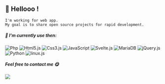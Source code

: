 ## 👋 Hellooo ! 
```
I'm working for web app.
My goal is to share open source projects for rapid development.
```
##### :ghost: I'm currently use then:
![Php](https://img.shields.io/badge/PHP-777BB4?style=for-the-badge&logo=php&logoColor=white)
![Html5.js](https://img.shields.io/badge/HTML5-E34F26?style=for-the-badge&logo=html5&logoColor=white)
![Css3.js](https://img.shields.io/badge/CSS3-1572B6?style=for-the-badge&logo=css3&logoColor=white)
![JavaScript](https://img.shields.io/badge/javascript-%23323330.svg?style=for-the-badge&logo=javascript&logoColor=%23F7DF1E)
![Svelte.js](https://img.shields.io/badge/Svelte-4A4A55?style=for-the-badge&logo=svelte&logoColor=FF3E00)
![MariaDB](https://img.shields.io/badge/MariaDB-003545?style=for-the-badge&logo=mysql&logoColor=white)
![jQuery.js](https://img.shields.io/badge/jQuery-0769AD?style=for-the-badge&logo=jquery&logoColor=white)
![Python](https://img.shields.io/badge/Python-14354C?style=for-the-badge&logo=python&logoColor=white)
![linux.js](https://img.shields.io/badge/linux-262577?style=for-the-badge&logo=linux&logoColor=white)


##### Feel free to contact me :yum:
[<img src="https://img.shields.io/badge/Email-fpdlRhdwm%40gmail.com-orange">](mailto:fpdlRhdwm@gmail.com)
